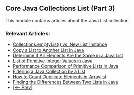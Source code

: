 ## Core Java Collections List (Part 3)

This module contains articles about the Java List collection

### Relevant Articles: 
- [Collections.emptyList() vs. New List Instance](https://www.surya.com/java-collections-emptylist-new-list)
- [Copy a List to Another List in Java](http://www.surya.com/java-copy-list-to-another)
- [Determine If All Elements Are the Same in a Java List](https://www.surya.com/java-list-all-equal)
- [List of Primitive Integer Values in Java](https://www.surya.com/java-list-primitive-int)
- [Performance Comparison of Primitive Lists in Java](https://www.surya.com/java-list-primitive-performance)
- [Filtering a Java Collection by a List](https://www.surya.com/java-filter-collection-by-list)
- [How to Count Duplicate Elements in Arraylist](https://www.surya.com/java-count-duplicate-elements-arraylist)
- [Finding the Differences Between Two Lists in Java](https://www.surya.com/java-lists-difference)
- [[<-- Prev]](/core-java-modules/core-java-collections-list-2)
